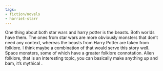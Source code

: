 ```yaml
---
tags:
- fiction/novels
- harriet-starr
---
```


One thing about both star wars and harry potter is the beasts. Both
worlds have them. The ones from star wars are more obviously monsters
that don’t need any context, whereas the beasts from Harry Potter are
taken from folklore. I think maybe a combination of that would serve
this story well. Space monsters, some of which have a greater folklore
connotation. Alien folklore, that is an interesting topic, you can
basically make anything up and bam, it’s mythical .

